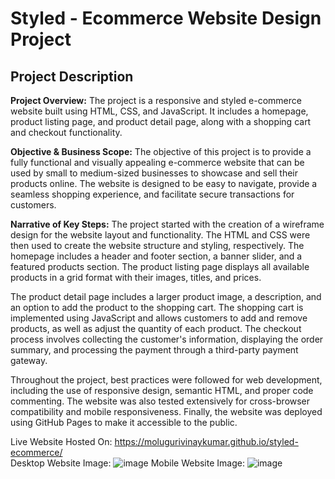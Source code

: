 # Styled - Ecommerce Website Design Project

## Project Description

**Project Overview:** The project is a responsive and styled e-commerce website built using HTML, CSS, and JavaScript. It includes a homepage, product listing page, and product detail page, along with a shopping cart and checkout functionality.

**Objective & Business Scope:** The objective of this project is to provide a fully functional and visually appealing e-commerce website that can be used by small to medium-sized businesses to showcase and sell their products online. The website is designed to be easy to navigate, provide a seamless shopping experience, and facilitate secure transactions for customers.

**Narrative of Key Steps:** The project started with the creation of a wireframe design for the website layout and functionality. The HTML and CSS were then used to create the website structure and styling, respectively. The homepage includes a header and footer section, a banner slider, and a featured products section. The product listing page displays all available products in a grid format with their images, titles, and prices.

The product detail page includes a larger product image, a description, and an option to add the product to the shopping cart. The shopping cart is implemented using JavaScript and allows customers to add and remove products, as well as adjust the quantity of each product. The checkout process involves collecting the customer's information, displaying the order summary, and processing the payment through a third-party payment gateway.

Throughout the project, best practices were followed for web development, including the use of responsive design, semantic HTML, and proper code commenting. The website was also tested extensively for cross-browser compatibility and mobile responsiveness. Finally, the website was deployed using GitHub Pages to make it accessible to the public.

Live Website Hosted On: https://molugurivinaykumar.github.io/styled-ecommerce/
<br>
Desktop Website Image: ![image](https://user-images.githubusercontent.com/66858598/234350539-eeb0c9c8-b494-4ee1-9376-111dc350c6bb.png)
Mobile Website Image: ![image](https://user-images.githubusercontent.com/66858598/234350631-f398f40c-3c3c-4c2a-99d9-02fa84355ed5.png)
